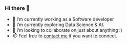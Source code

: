 ### Hi there 👋

- 🔭 I’m currently working as a Software developer
- 🌱 I’m currently exploring Data Science & AI.
- 👯 I’m looking to collaborate on just about anything :)
- 📫 Feel free to [contact me](mailto:kartikeychauhan27@gmail.com) if you want to connect.

<!--
**kartikey-chauhan/kartikey-chauhan** is a ✨ _special_ ✨ repository because its `README.md` (this file) appears on your GitHub profile.

Here are some ideas to get you started:

- 🔭 I’m currently working on ...
- 🌱 I’m currently learning ...
- 👯 I’m looking to collaborate on ...
- 🤔 I’m looking for help with ...
- 💬 Ask me about ...
- 📫 How to reach me: ...
- 😄 Pronouns: ...
- ⚡ Fun fact: ...
-->

